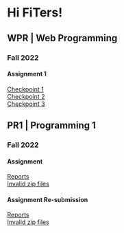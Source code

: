 # Hi FiTers!

## WPR | Web Programming
### Fall 2022
#### Assignment 1
[Checkpoint 1](https://hanu-congnv.github.io/wpr/fall2022/a1-cp1/)  <br />
[Checkpoint 2](https://hanu-congnv.github.io/wpr/fall2022/a1-cp2/)  <br />
[Checkpoint 3](https://hanu-congnv.github.io/wpr/fall2022/a1-cp3/)  <br />


## PR1 | Programming 1
### Fall 2022
#### Assignment
[Reports](https://hanu-congnv.github.io/pr1/fall2022/a1/)  <br />
[Invalid zip files](https://hanu-congnv.github.io/pr1/fall2022/a1/invalid-zip-files.txt) 

#### Assignment Re-submission
[Reports](https://hanu-congnv.github.io/pr1/fall2022/a1-re/)  <br />
[Invalid zip files](https://hanu-congnv.github.io/pr1/fall2022/a1-re/invalid-zip-files.txt) 

